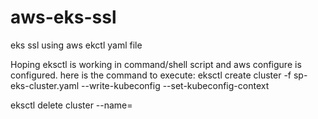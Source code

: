 # aws-eks-ssl
eks ssl using aws ekctl yaml file


Hoping eksctl is working in command/shell script and aws configure is configured.
here is the command to execute:
eksctl create cluster -f sp-eks-cluster.yaml --write-kubeconfig --set-kubeconfig-context


eksctl delete cluster --name= <cluster-name>
